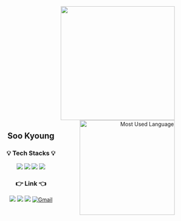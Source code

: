<div align="center">

<div align="right">
<div align="right">
<img  src="https://github-readme-stats.vercel.app/api?username=trondi" width="300px" />
</div>
<div align="right">
    <img align="right" alt="Most Used Language" src="https://github-readme-stats.vercel.app/api/top-langs/?username=trondi&layout=compact" width="250" />
</div>
</div>

## Soo Kyoung

### 💡 Tech Stacks 💡

<div align="left">
  <div align="center">
    <img src="https://img.shields.io/badge/JavaScript-F7DF1E?style=flat-square&logo=JavaScript&logoColor=white" />
    <img src="https://img.shields.io/badge/React-61DAFB?style=flat-square&logo=React&logoColor=white" />
    <img src="https://img.shields.io/badge/TypeScript-3178C6?style=flat-square&logo=TypeScript&logoColor=white" />
    <img src="https://img.shields.io/badge/Redux-3178C6?style=flat-square&logo=Redux&logoColor=white" />
    <!-- <img src="https://img.shields.io/badge/Node.js-339933?style=flat-square&logo=Node.js&logoColor=white"/>
    <img src="https://img.shields.io/badge/MongoDB-47A248?style=flat-square&logo=MongoDB&logoColor=white"/> -->  
    


</div>

 <div align="center">
 
 ### 👉 Link 👈
<a href="https://github.com/trondi" target="_blank"><img src="https://img.shields.io/badge/TIL-ffff00?style=flat-square&logo=Github&logoColor=white"  /></a>
<a href="https://github.com/trondi" target="_blank"><img src="https://img.shields.io/badge/Github-ffff?style=flat-square&logo=Github&logoColor=white"  /></a>
<a href="https://trond-soo.tistory.com/" target="_blank"><img src="https://img.shields.io/badge/Blog-ff5722?style=flat-square&logo=Blogger&logoColor=white"  /></a>
<a href="mailto:trond746@gmail.com" target="_blank"><img src="https://img.shields.io/badge/Gmail-D14836?style=flat-square&logo=gmail&logoColor=white"  alt="Gmail" /></a>

</div>
<!-- <img alt="github-readme-streak-stats" align="right" src="https://github-readme-streak-stats.herokuapp.com/?user=trondi&theme=tokyonight" width="300px" /> -->

</div>
